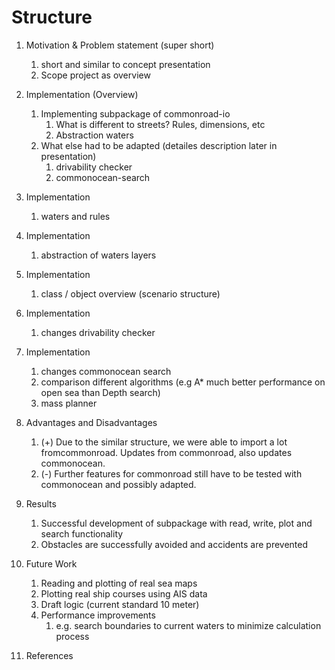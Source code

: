 # Structure

1. Motivation & Problem statement (super short)
    1. short and similar to concept presentation
    2. Scope project as overview
    
3. Implementation (Overview)
    1. Implementing subpackage of commonroad-io
        1. What is different to streets? Rules, dimensions, etc
        2. Abstraction waters
    2. What else had to be adapted (detailes description later in presentation)
        1. drivability checker
        2. commonocean-search
    
4. Implementation
    1. waters and rules
    
5. Implementation
    1. abstraction of waters layers
    
6. Implementation
    1. class / object overview (scenario structure)
    
7. Implementation
    1. changes drivability checker
    
8. Implementation
    1. changes commonocean search
    2. comparison different algorithms (e.g A* much better performance on open sea than Depth search)
    2. mass planner
    
9. Advantages and Disadvantages
    1. (+) Due to the similar structure, we were able to import a lot fromcommonroad.  Updates from commonroad, 
    also updates commonocean.
    2. (-) Further features for commonroad still have to be tested with commonocean and possibly adapted.
       
9. Results
    1. Successful development of subpackage with read, write, plot and search functionality
    2. Obstacles are successfully avoided and accidents are prevented
    
10. Future Work
    1. Reading and plotting of real sea maps
    2. Plotting real ship courses using AIS data
    3. Draft logic (current standard 10 meter)
    4. Performance improvements
        1. e.g. search boundaries to current waters to minimize calculation process

11. References

